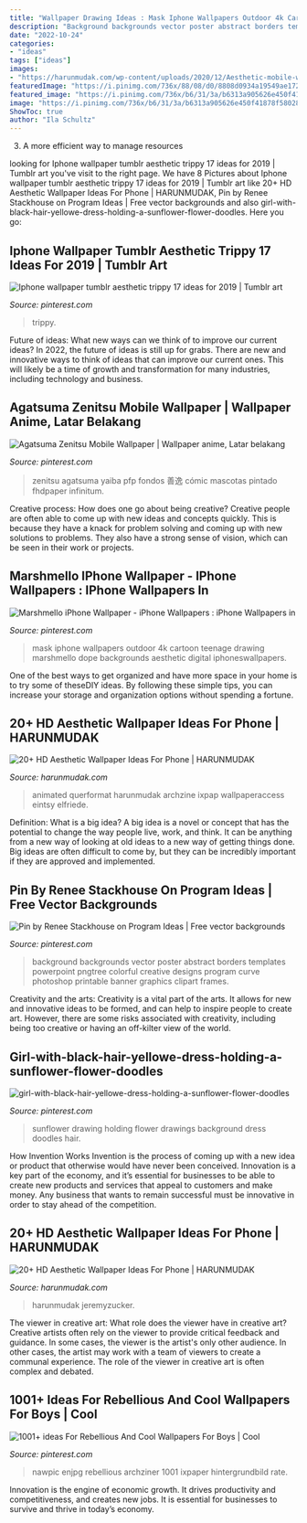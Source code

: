 ```yaml
---
title: "Wallpaper Drawing Ideas : Mask Iphone Wallpapers Outdoor 4k Cartoon Teenage Drawing Marshmello Dope Backgrounds Aesthetic Digital Iphoneswallpapers"
description: "Background backgrounds vector poster abstract borders templates powerpoint pngtree colorful creative designs program curve photoshop printable banner graphics clipart frames"
date: "2022-10-24"
categories:
- "ideas"
tags: ["ideas"]
images:
- "https://harunmudak.com/wp-content/uploads/2020/12/Aesthetic-mobile-wallpapers-14-1-576x1024.jpg"
featuredImage: "https://i.pinimg.com/736x/88/08/d0/8808d0934a19549ae172c6557b70de8d.jpg"
featured_image: "https://i.pinimg.com/736x/b6/31/3a/b6313a905626e450f41878f58028db51.jpg"
image: "https://i.pinimg.com/736x/b6/31/3a/b6313a905626e450f41878f58028db51.jpg"
ShowToc: true
author: "Ila Schultz"
---
```



3. A more efficient way to manage resources

	

		
looking for Iphone wallpaper tumblr aesthetic trippy 17 ideas for 2019 | Tumblr art you've visit to the right page. We have 8 Pictures about Iphone wallpaper tumblr aesthetic trippy 17 ideas for 2019 | Tumblr art like 20+ HD Aesthetic Wallpaper Ideas For Phone | HARUNMUDAK, Pin by Renee Stackhouse on Program Ideas | Free vector backgrounds and also girl-with-black-hair-yellowe-dress-holding-a-sunflower-flower-doodles. Here you go:
		
    
## Iphone Wallpaper Tumblr Aesthetic Trippy 17 Ideas For 2019 | Tumblr Art

<img loading=lazy src="https://i.pinimg.com/736x/db/de/bb/dbdebb28798341368a7296bf9e7be476.jpg" onerror="this.onerror=null;this.src='https://tse3.mm.bing.net/th?id=OIP.uBcJfOaNZS2xwFX196RrkwAAAA&amp;pid=15.1';" alt="Iphone wallpaper tumblr aesthetic trippy 17 ideas for 2019 | Tumblr art">

_Source: pinterest.com_

>trippy. 

	

Future of ideas: What new ways can we think of to improve our current ideas?
In 2022, the future of ideas is still up for grabs. There are new and innovative ways to think of ideas that can improve our current ones. This will likely be a time of growth and transformation for many industries, including technology and business.

    
## Agatsuma Zenitsu Mobile Wallpaper | Wallpaper Anime, Latar Belakang

<img loading=lazy src="https://i.pinimg.com/736x/b6/31/3a/b6313a905626e450f41878f58028db51.jpg" onerror="this.onerror=null;this.src='https://tse2.mm.bing.net/th?id=OIP.G7Dd3UlNrqyQ0KW95UjK4QHaNK&amp;pid=15.1';" alt="Agatsuma Zenitsu Mobile Wallpaper | Wallpaper anime, Latar belakang">

_Source: pinterest.com_

>zenitsu agatsuma yaiba pfp fondos 善逸 cómic mascotas pintado fhdpaper infinitum. 

	

Creative process: How does one go about being creative?
Creative people are often able to come up with new ideas and concepts quickly. This is because they have a knack for problem solving and coming up with new solutions to problems. They also have a strong sense of vision, which can be seen in their work or projects.

    
## Marshmello IPhone Wallpaper - IPhone Wallpapers : IPhone Wallpapers In

<img loading=lazy src="https://i.pinimg.com/736x/fc/78/17/fc7817af36d7567a014cc505cf3293a8.jpg" onerror="this.onerror=null;this.src='https://tse3.mm.bing.net/th?id=OIP.959_RX9SW0ONAR_Bt6o8yQHaNK&amp;pid=15.1';" alt="Marshmello iPhone Wallpaper - iPhone Wallpapers : iPhone Wallpapers in">

_Source: pinterest.com_

>mask iphone wallpapers outdoor 4k cartoon teenage drawing marshmello dope backgrounds aesthetic digital iphoneswallpapers. 

	

One of the best ways to get organized and have more space in your home is to try some of theseDIY ideas. By following these simple tips, you can increase your storage and organization options without spending a fortune.

    
## 20+ HD Aesthetic Wallpaper Ideas For Phone | HARUNMUDAK

<img loading=lazy src="https://harunmudak.com/wp-content/uploads/2020/12/Aesthetic-mobile-wallpapers-14-1-576x1024.jpg" onerror="this.onerror=null;this.src='https://tse2.mm.bing.net/th?id=OIP.lBijH8eaI4QalMa_Zw_COAHaNK&amp;pid=15.1';" alt="20+ HD Aesthetic Wallpaper Ideas For Phone | HARUNMUDAK">

_Source: harunmudak.com_

>animated querformat harunmudak archzine ixpap wallpaperaccess eintsy elfriede. 

	

Definition: What is a big idea?
A big idea is a novel or concept that has the potential to change the way people live, work, and think. It can be anything from a new way of looking at old ideas to a new way of getting things done. Big ideas are often difficult to come by, but they can be incredibly important if they are approved and implemented.

    
## Pin By Renee Stackhouse On Program Ideas | Free Vector Backgrounds

<img loading=lazy src="https://i.pinimg.com/736x/00/7b/fd/007bfd6bcda1bba16682fe230e592f92.jpg" onerror="this.onerror=null;this.src='https://tse2.mm.bing.net/th?id=OIP.r_yAQWDh15PQQdiZzJQ_5wHaKe&amp;pid=15.1';" alt="Pin by Renee Stackhouse on Program Ideas | Free vector backgrounds">

_Source: pinterest.com_

>background backgrounds vector poster abstract borders templates powerpoint pngtree colorful creative designs program curve photoshop printable banner graphics clipart frames. 

	

Creativity and the arts:
Creativity is a vital part of the arts. It allows for new and innovative ideas to be formed, and can help to inspire people to create art. However, there are some risks associated with creativity, including being too creative or having an off-kilter view of the world.

    
## Girl-with-black-hair-yellowe-dress-holding-a-sunflower-flower-doodles

<img loading=lazy src="https://i.pinimg.com/736x/76/49/f3/7649f3756cab913c49342886330fde45.jpg" onerror="this.onerror=null;this.src='https://tse4.mm.bing.net/th?id=OIP.ygJiHZsaRMqb-w1qZiLvQgHaNK&amp;pid=15.1';" alt="girl-with-black-hair-yellowe-dress-holding-a-sunflower-flower-doodles">

_Source: pinterest.com_

>sunflower drawing holding flower drawings background dress doodles hair. 

	

How Invention Works
Invention is the process of coming up with a new idea or product that otherwise would have never been conceived. Innovation is a key part of the economy, and it’s essential for businesses to be able to create new products and services that appeal to customers and make money. Any business that wants to remain successful must be innovative in order to stay ahead of the competition.

    
## 20+ HD Aesthetic Wallpaper Ideas For Phone | HARUNMUDAK

<img loading=lazy src="https://harunmudak.com/wp-content/uploads/2020/12/Aesthetic-mobile-wallpapers-12-1.jpg" onerror="this.onerror=null;this.src='https://tse1.mm.bing.net/th?id=OIP.i92EI9_gqVpmgWG-bBvmFgHaNK&amp;pid=15.1';" alt="20+ HD Aesthetic Wallpaper Ideas For Phone | HARUNMUDAK">

_Source: harunmudak.com_

>harunmudak jeremyzucker. 

	

The viewer in creative art: What role does the viewer have in creative art?
Creative artists often rely on the viewer to provide critical feedback and guidance. In some cases, the viewer is the artist's only other audience. In other cases, the artist may work with a team of viewers to create a communal experience. The role of the viewer in creative art is often complex and debated.

    
## 1001+ Ideas For Rebellious And Cool Wallpapers For Boys | Cool

<img loading=lazy src="https://i.pinimg.com/736x/88/08/d0/8808d0934a19549ae172c6557b70de8d.jpg" onerror="this.onerror=null;this.src='https://tse2.mm.bing.net/th?id=OIP.PrSPRdpoRaXXERsHkyW-rQHaNK&amp;pid=15.1';" alt="1001+ ideas For Rebellious And Cool Wallpapers For Boys | Cool">

_Source: pinterest.com_

>nawpic enjpg rebellious archziner 1001 ixpaper hintergrundbild rate. 

	

Innovation is the engine of economic growth. It drives productivity and competitiveness, and creates new jobs. It is essential for businesses to survive and thrive in today’s economy.

